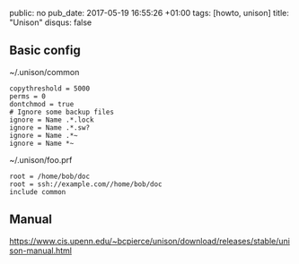 public: no
pub_date: 2017-05-19 16:55:26 +01:00
tags: [howto, unison]
title: "Unison"
disqus: false

## Basic config

~/.unison/common

```
copythreshold = 5000
perms = 0
dontchmod = true
# Ignore some backup files
ignore = Name .*.lock
ignore = Name .*.sw?
ignore = Name .*~
ignore = Name *~
```

~/.unison/foo.prf

```
root = /home/bob/doc
root = ssh://example.com//home/bob/doc
include common
```

## Manual

<https://www.cis.upenn.edu/~bcpierce/unison/download/releases/stable/unison-manual.html>

